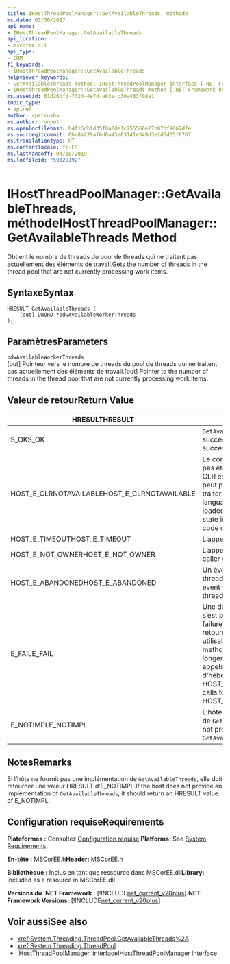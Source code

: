 ```yaml
---
title: IHostThreadPoolManager::GetAvailableThreads, méthode
ms.date: 03/30/2017
api_name:
- IHostThreadPoolManager.GetAvailableThreads
api_location:
- mscoree.dll
api_type:
- COM
f1_keywords:
- IHostThreadPoolManager::GetAvailableThreads
helpviewer_keywords:
- GetAvailableThreads method, IHostThreadPoolManager interface [.NET Framework hosting]
- IHostThreadPoolManager::GetAvailableThreads method [.NET Framework hosting]
ms.assetid: 61d26dfd-7f24-4e7d-a63e-b30a463f08e1
topic_type:
- apiref
author: rpetrusha
ms.author: ronpet
ms.openlocfilehash: b4f16db1d35f8a0de1c755566e27b07bf9067dfe
ms.sourcegitcommit: 0be8a279af6d8a43e03141e349d3efd5d35f8767
ms.translationtype: HT
ms.contentlocale: fr-FR
ms.lasthandoff: 04/18/2019
ms.locfileid: "59129192"
---
```

# <a name="ihostthreadpoolmanagergetavailablethreads-method"></a><span data-ttu-id="03a18-102">IHostThreadPoolManager::GetAvailableThreads, méthode</span><span class="sxs-lookup"><span data-stu-id="03a18-102">IHostThreadPoolManager::GetAvailableThreads Method</span></span>
<span data-ttu-id="03a18-103">Obtient le nombre de threads du pool de threads qui ne traitent pas actuellement des éléments de travail.</span><span class="sxs-lookup"><span data-stu-id="03a18-103">Gets the number of threads in the thread pool that are not currently processing work items.</span></span>  
  
## <a name="syntax"></a><span data-ttu-id="03a18-104">Syntaxe</span><span class="sxs-lookup"><span data-stu-id="03a18-104">Syntax</span></span>  
  
```  
HRESULT GetAvailableThreads (  
    [out] DWORD *pdwAvailableWorkerThreads  
);  
```  
  
## <a name="parameters"></a><span data-ttu-id="03a18-105">Paramètres</span><span class="sxs-lookup"><span data-stu-id="03a18-105">Parameters</span></span>  
 `pdwAvailableWorkerThreads`  
 <span data-ttu-id="03a18-106">[out] Pointeur vers le nombre de threads du pool de threads qui ne traitent pas actuellement des éléments de travail.</span><span class="sxs-lookup"><span data-stu-id="03a18-106">[out] Pointer to the number of threads in the thread pool that are not currently processing work items.</span></span>  
  
## <a name="return-value"></a><span data-ttu-id="03a18-107">Valeur de retour</span><span class="sxs-lookup"><span data-stu-id="03a18-107">Return Value</span></span>  
  
|<span data-ttu-id="03a18-108">HRESULT</span><span class="sxs-lookup"><span data-stu-id="03a18-108">HRESULT</span></span>|<span data-ttu-id="03a18-109">Description</span><span class="sxs-lookup"><span data-stu-id="03a18-109">Description</span></span>|  
|-------------|-----------------|  
|<span data-ttu-id="03a18-110">S_OK</span><span class="sxs-lookup"><span data-stu-id="03a18-110">S_OK</span></span>|<span data-ttu-id="03a18-111">`GetAvailableThreads` retourné avec succès.</span><span class="sxs-lookup"><span data-stu-id="03a18-111">`GetAvailableThreads` returned successfully.</span></span>|  
|<span data-ttu-id="03a18-112">HOST_E_CLRNOTAVAILABLE</span><span class="sxs-lookup"><span data-stu-id="03a18-112">HOST_E_CLRNOTAVAILABLE</span></span>|<span data-ttu-id="03a18-113">Le common language runtime (CLR) n’a pas été chargé dans un processus ou le CLR est dans un état dans lequel il ne peut pas exécuter le code managé ou traiter l’appel avec succès.</span><span class="sxs-lookup"><span data-stu-id="03a18-113">The common language runtime (CLR) has not been loaded into a process, or the CLR is in a state in which it cannot run managed code or process the call successfully.</span></span>|  
|<span data-ttu-id="03a18-114">HOST_E_TIMEOUT</span><span class="sxs-lookup"><span data-stu-id="03a18-114">HOST_E_TIMEOUT</span></span>|<span data-ttu-id="03a18-115">L’appel a expiré.</span><span class="sxs-lookup"><span data-stu-id="03a18-115">The call timed out.</span></span>|  
|<span data-ttu-id="03a18-116">HOST_E_NOT_OWNER</span><span class="sxs-lookup"><span data-stu-id="03a18-116">HOST_E_NOT_OWNER</span></span>|<span data-ttu-id="03a18-117">L’appelant ne possède pas le verrou.</span><span class="sxs-lookup"><span data-stu-id="03a18-117">The caller does not own the lock.</span></span>|  
|<span data-ttu-id="03a18-118">HOST_E_ABANDONED</span><span class="sxs-lookup"><span data-stu-id="03a18-118">HOST_E_ABANDONED</span></span>|<span data-ttu-id="03a18-119">Un événement a été annulé alors qu’un thread bloqué ou Fibre l’attendait.</span><span class="sxs-lookup"><span data-stu-id="03a18-119">An event was canceled while a blocked thread or fiber was waiting on it.</span></span>|  
|<span data-ttu-id="03a18-120">E_FAIL</span><span class="sxs-lookup"><span data-stu-id="03a18-120">E_FAIL</span></span>|<span data-ttu-id="03a18-121">Une défaillance catastrophique inconnue s’est produite.</span><span class="sxs-lookup"><span data-stu-id="03a18-121">An unknown catastrophic failure occurred.</span></span> <span data-ttu-id="03a18-122">Lorsqu’une méthode retourne E_FAIL, le CLR n’est plus utilisable au sein du processus.</span><span class="sxs-lookup"><span data-stu-id="03a18-122">When a method returns E_FAIL, the CLR is no longer usable within the process.</span></span> <span data-ttu-id="03a18-123">Les appels suivants aux méthodes d’hébergement retournent HOST_E_CLRNOTAVAILABLE.</span><span class="sxs-lookup"><span data-stu-id="03a18-123">Subsequent calls to hosting methods return HOST_E_CLRNOTAVAILABLE.</span></span>|  
|<span data-ttu-id="03a18-124">E_NOTIMPL</span><span class="sxs-lookup"><span data-stu-id="03a18-124">E_NOTIMPL</span></span>|<span data-ttu-id="03a18-125">L’hôte ne fournit pas une implémentation de `GetAvailableThreads`.</span><span class="sxs-lookup"><span data-stu-id="03a18-125">The host does not provide an implementation of `GetAvailableThreads`.</span></span>|  
  
## <a name="remarks"></a><span data-ttu-id="03a18-126">Notes</span><span class="sxs-lookup"><span data-stu-id="03a18-126">Remarks</span></span>  
 <span data-ttu-id="03a18-127">Si l’hôte ne fournit pas une implémentation de `GetAvailableThreads`, elle doit retourner une valeur HRESULT d’E_NOTIMPL.</span><span class="sxs-lookup"><span data-stu-id="03a18-127">If the host does not provide an implementation of `GetAvailableThreads`, it should return an HRESULT value of E_NOTIMPL.</span></span>  
  
## <a name="requirements"></a><span data-ttu-id="03a18-128">Configuration requise</span><span class="sxs-lookup"><span data-stu-id="03a18-128">Requirements</span></span>  
 <span data-ttu-id="03a18-129">**Plateformes :** Consultez [Configuration requise](../../../../docs/framework/get-started/system-requirements.md).</span><span class="sxs-lookup"><span data-stu-id="03a18-129">**Platforms:** See [System Requirements](../../../../docs/framework/get-started/system-requirements.md).</span></span>  
  
 <span data-ttu-id="03a18-130">**En-tête :** MSCorEE.h</span><span class="sxs-lookup"><span data-stu-id="03a18-130">**Header:** MSCorEE.h</span></span>  
  
 <span data-ttu-id="03a18-131">**Bibliothèque :** Inclus en tant que ressource dans MSCorEE.dll</span><span class="sxs-lookup"><span data-stu-id="03a18-131">**Library:** Included as a resource in MSCorEE.dll</span></span>  
  
 <span data-ttu-id="03a18-132">**Versions du .NET Framework :** [!INCLUDE[net_current_v20plus](../../../../includes/net-current-v20plus-md.md)]</span><span class="sxs-lookup"><span data-stu-id="03a18-132">**.NET Framework Versions:** [!INCLUDE[net_current_v20plus](../../../../includes/net-current-v20plus-md.md)]</span></span>  
  
## <a name="see-also"></a><span data-ttu-id="03a18-133">Voir aussi</span><span class="sxs-lookup"><span data-stu-id="03a18-133">See also</span></span>

- <xref:System.Threading.ThreadPool.GetAvailableThreads%2A>
- <xref:System.Threading.ThreadPool>
- [<span data-ttu-id="03a18-134">IHostThreadPoolManager, interface</span><span class="sxs-lookup"><span data-stu-id="03a18-134">IHostThreadPoolManager Interface</span></span>](../../../../docs/framework/unmanaged-api/hosting/ihostthreadpoolmanager-interface.md)
